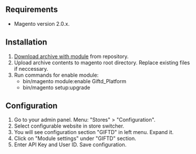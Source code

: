 Requirements
------------
* Magento version 2.0.x.

Installation
------------
1. [Download archive with module](https://github.com/Giftd/giftd-magento-2/) from repository.
2. Upload archive contents to magento root directory. Replace existing files if neccessary.
3. Run commands for enable module:
    *    bin/magento module:enable Giftd_Platform
    *    bin/magento setup:upgrade

Configuration
-------------
1. Go to your admin panel. Menu: "Stores" > "Configuration".
2. Select configurable website in store switcher.
3. You will see configuration section "GIFTD" in left menu. Expand it.
4. Click on "Module settings" under "GIFTD" section.
5. Enter API Key and User ID. Save configuration.